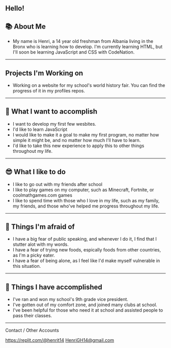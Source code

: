 
Hello!
-----------
📚 About Me
-----------

<!---
Henrit14/Henrit14 is a ✨ special ✨ repository because its `README.md` (this file) appears on your GitHub profile.
You can click the Preview link to take a look at your changes.
--->
- My name is Henri, a 14 year old freshman from Albania living in the Bronx who is learning how to develop. I'm currently learning HTML, but I'll soon be learning JavaScript and CSS with CodeNation.
---------------------------
Projects I'm Working on
---------------------------
- Working on a website for my school's world history fair. You can find the progress of it in my profiles repos.
- ---------------------------
🤔 What I want to accomplish
-----------------------------
- I want to develop my first few wesbites.
- I'd like to learn JavaScript
- I would like to make it a goal to make my first program, no matter how simple it might be, and no matter how much I'll have to learn.
- I'd like to take this new experience to apply this to other things throughout my life.
-----------------------------
😎 What I like to do
-----------------------------
- I like to go out with my friends after school
- I like to play games on my computer, such as Minecraft, Fortnite, or coolmathgames.com games
- I like to spend time with those who I love in my life, such as my family, my friends, and those who've helped me progress throughout my life.
-----------------------------
🤮 Things I'm afraid of
-----------------------------
- I have a big fear of public speaking, and whenever I do it, I find that I stutter alot with my words.
- I have a fear of trying new foods, espically foods from other countries, as I'm a picky eater.
- I have a fear of being alone, as I feel like I'd make myself vulnerable in this situation.
-----------------------------
🥳 Things I have accomplished
-----------------------------
- I've ran and won my school's 9th grade vice president.
- I've gotten out of my comfort zone, and joined many clubs at school.
- I've been helpful for those who need it at school and assisted people to pass their classes.
------------------------------
Contact / Other Accounts

https://replit.com/@henrit14
HenriGH14@gmail.com
